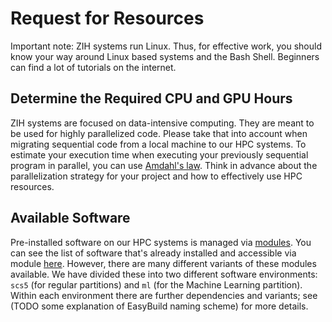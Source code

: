 # Request for Resources

Important note: ZIH systems run Linux. Thus, for effective work, you should know your way around
Linux based systems and the Bash Shell. Beginners can find a lot of tutorials on the internet.

## Determine the Required CPU and GPU Hours

ZIH systems are focused on data-intensive computing. They are meant to be used for highly
parallelized code. Please take that into account when migrating sequential code from a local
machine to our HPC systems. To estimate your execution time when executing your previously sequential program
in parallel, you can use [Amdahl's law][1]. Think in advance about the parallelization strategy for
your project and how to effectively use HPC resources.

## Available Software

Pre-installed software on our HPC systems is managed via [modules][2]. You can 
see the list of software that's already installed and accessible via module [here][3]. However, 
there are many different variants of these modules available. We have divided these into two different software environments: `scs5` (for regular partitions) and `ml` (for the Machine Learning partition). 
Within each environment there are further dependencies and variants; see (TODO some explanation of EasyBuild naming scheme) for more details.

[1]: https://en.wikipedia.org/wiki/Amdahl%27s_law
[2]: https://doc.zih.tu-dresden.de/software/modules/
[3]: https://gauss-allianz.de/de/application?organizations%5B0%5D=1200
